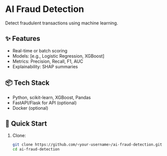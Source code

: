 # AI Fraud Detection
Detect fraudulent transactions using machine learning.

## ✨ Features
- Real-time or batch scoring
- Models: [e.g., Logistic Regression, XGBoost]
- Metrics: Precision, Recall, F1, AUC
- Explainability: SHAP summaries

## 📦 Tech Stack
- Python, scikit-learn, XGBoost, Pandas
- FastAPI/Flask for API (optional)
- Docker (optional)

## 🚀 Quick Start
1. Clone:
   ```bash
   git clone https://github.com/<your-username>/ai-fraud-detection.git
   cd ai-fraud-detection
